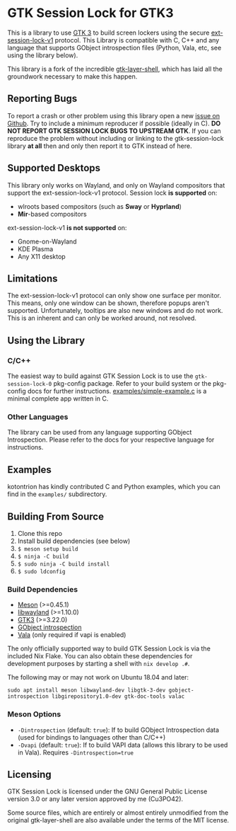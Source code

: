 # GTK Session Lock for GTK3

This is a library to use [GTK 3](https://www.gtk.org/) to build screen lockers using the secure [ext-session-lock-v1](https://wayland.app/protocols/ext-session-lock-v1) protocol. This Library is compatible with C, C++ and any language that supports GObject introspection files (Python, Vala, etc, see using the library below).

This library is a fork of the incredible [gtk-layer-shell](https://github.com/wmww/gtk-layer-shell), which has laid all the groundwork necessary to make this happen.

## Reporting Bugs
To report a crash or other problem using this library open a new [issue on Github](https://github.com/Cu3PO42/gtk-session-lock/issues). Try to include a minimum reproducer if possible (ideally in C). **DO NOT REPORT GTK SESSION LOCK BUGS TO UPSTREAM GTK**. If you can reproduce the problem without including or linking to the gtk-session-lock library **at all** then and only then report it to GTK instead of here.

## Supported Desktops
This library only works on Wayland, and only on Wayland compositors that support the ext-session-lock-v1 protocol. Session lock __is supported__ on:

- wlroots based compositors (such as __Sway__ or __Hyprland__)
- __Mir__-based compositors

ext-session-lock-v1 __is not supported__ on:
- Gnome-on-Wayland
- KDE Plasma
- Any X11 desktop

## Limitations

The ext-session-lock-v1 protocol can only show one surface per monitor.
This means, only one window can be shown, therefore popups aren't supported.
Unfortunately, tooltips are also new windows and do not work.
This is an inherent and can only be worked around, not resolved.

## Using the Library

### C/C++
The easiest way to build against GTK Session Lock is to use the `gtk-session-lock-0` pkg-config package. Refer to your build system or the pkg-config docs for further instructions. [examples/simple-example.c](examples/simple-example.c) is a minimal complete app written in C.

### Other Languages

The library can be used from any language supporting GObject Introspection.
Please refer to the docs for your respective language for instructions.

## Examples

kotontrion has kindly contributed C and Python examples, which you can find in the `examples/` subdirectory.

## Building From Source
1. Clone this repo
2. Install build dependencies (see below)
3. `$ meson setup build`
4. `$ ninja -C build`
5. `$ sudo ninja -C build install`
6. `$ sudo ldconfig`

### Build Dependencies
* [Meson](https://mesonbuild.com/) (>=0.45.1)
* [libwayland](https://gitlab.freedesktop.org/wayland/wayland) (>=1.10.0)
* [GTK3](https://www.gtk.org/) (>=3.22.0)
* [GObject introspection](https://gitlab.gnome.org/GNOME/gobject-introspection/)
* [Vala](https://wiki.gnome.org/Projects/Vala) (only required if vapi is enabled)

The only officially supported way to build GTK Session Lock is via the included Nix Flake.
You can also obtain these dependencies for development purposes by starting a shell with `nix develop .#`.

The following may or may not work on Ubuntu 18.04 and later:
```
sudo apt install meson libwayland-dev libgtk-3-dev gobject-introspection libgirepository1.0-dev gtk-doc-tools valac
```

### Meson Options
* `-Dintrospection` (default: `true`): If to build GObject Introspection data (used for bindings to languages other than C/C++)
* `-Dvapi` (default: `true`): If to build VAPI data (allows this library to be used in Vala). Requires `-Dintrospection=true`

## Licensing
GTK Session Lock is licensed under the GNU General Public License version 3.0 or any later version approved by me (Cu3PO42).

Some source files, which are entirely or almost entirely unmodified from the original gtk-layer-shell are also available under the terms of the MIT license.
